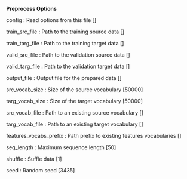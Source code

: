 
**Preprocess Options**


config
:   Read options from this file []

train_src_file
:   Path to the training source data []

train_targ_file
:   Path to the training target data []

valid_src_file
:   Path to the validation source data []

valid_targ_file
:   Path to the validation target data []

output_file
:   Output file for the prepared data []

src_vocab_size
:   Size of the source vocabulary [50000]

targ_vocab_size
:   Size of the target vocabulary [50000]

src_vocab_file
:   Path to an existing source vocabulary []

targ_vocab_file
:   Path to an existing target vocabulary []

features_vocabs_prefix
:   Path prefix to existing features vocabularies []

seq_length
:   Maximum sequence length [50]

shuffle
:   Suffle data [1]

seed
:   Random seed [3435]

